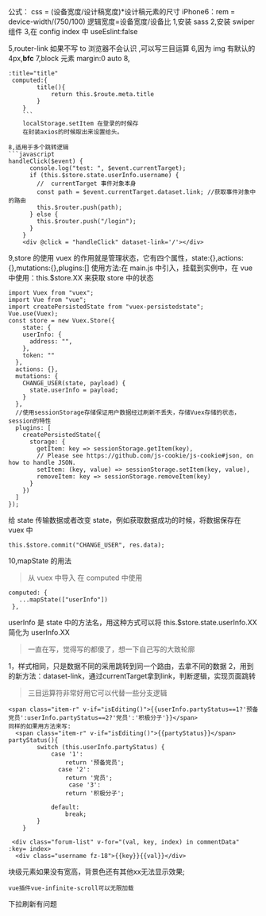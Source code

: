 ﻿公式：
css = (设备宽度/设计稿宽度)\*设计稿元素的尺寸
iPhone6：rem = device-width/(750/100)
逻辑宽度=设备宽度/设备比
1,安装 sass
2,安装 swiper 组件
3,在 config index 中 useEslint:false

5,router-link 如果不写 to 浏览器不会认识 ,可以写三目运算
6,因为 img 有默认的 4px,**bfc**
7,block 元素 margin:0 auto
8,

````
:title="title"
 computed:{
        title(){
            return this.$route.meta.title
        }
    }
    ```
    localStorage.setItem 在登录的时候存
    在封装axios的时候取出来设置给头。

8,适用于多个跳转逻辑
```javascript
handleClick($event) {
      console.log("test: ", $event.currentTarget);
      if (this.$store.state.userInfo.username) {
        //  currentTarget 事件对象本身
        const path = $event.currentTarget.dataset.link; //获取事件对象中的路由
        this.$router.push(path);
      } else {
        this.$router.push("/login");
      }
    }
    <div @click = "handleClick" dataset-link='/'></div>

````

9,store 的使用
vuex 的作用就是管理状态，它有四个属性，state:{},actions:{},mutations:{},plugins:[]
使用方法:在 main.js 中引入，挂载到实例中，在 vue 中使用：this.$store.XX 来获取 store 中的状态

```
import Vuex from "vuex";
import Vue from "vue";
import createPersistedState from "vuex-persistedstate";
Vue.use(Vuex);
const store = new Vuex.Store({
    state: {
    userInfo: {
      address: "",
    },
    token: ""
  },
  actions: {},
  mutations: {
    CHANGE_USER(state, payload) {
      state.userInfo = payload;
    }
  },
  //使用sessionStorage存储保证用户数据经过刷新不丢失，存储Vuex存储的状态，session的特性
  plugins: [
    createPersistedState({
      storage: {
        getItem: key => sessionStorage.getItem(key),
        // Please see https://github.com/js-cookie/js-cookie#json, on how to handle JSON.
        setItem: (key, value) => sessionStorage.setItem(key, value),
        removeItem: key => sessionStorage.removeItem(key)
      }
    })
  ]
});
```

给 state 传输数据或者改变 state，例如获取数据成功的时候，将数据保存在 vuex 中

```
this.$store.commit("CHANGE_USER", res.data);
```

10,mapState 的用法

> 从 vuex 中导入
> 在 computed 中使用

```
computed: {
   ...mapState(["userInfo"])
 },
```
userInfo 是 state 中的方法名，用这种方式可以将 this.$store.state.userInfo.XX 简化为 userInfo.XX


>一直在写，觉得写的都傻了，想一下自己写的大致轮廓


1，样式相同，只是数据不同的采用跳转到同一个路由，去拿不同的数据
2，用到的新方法：dataset-link，通过currentTarget拿到link，判断逻辑，实现页面跳转

>三目运算符非常好用它可以代替一些分支逻辑
```
<span class="item-r" v-if="isEditing()">{{userInfo.partyStatus==1?'预备党员':userInfo.partyStatus==2?'党员':'积极分子'}}</span>
同样的如果用方法来写:
  <span class="item-r" v-if="isEditing()">{{partyStatus}}</span>
partyStatus(){
        switch (this.userInfo.partyStatus) {
            case '1':
                return '预备党员';
              case '2':
                return '党员';
                 case '3':
                return '积极分子';
        
            default:
                break;
        }
    }
```


```
 <div class="forum-list" v-for="(val, key, index) in commentData" :key= index>
  <div class="username fz-18">{{key}}{{val}}</div>

  ```
  块级元素如果没有宽高，背景色还有其他xx无法显示效果;
```
vue插件vue-infinite-scroll可以无限加载
```
下拉刷新有问题